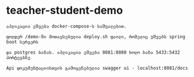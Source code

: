 # teacher-student-demo

    აპლიკაცია ეშვება docker-compose-ს საშუალებით.

    ფოლდერ /demo-ში მოთავსებულია deploy.sh ფაილი, რომელიც უშვებს spring boot სერვერს

    და postgres ბაზას. აპლიკაცია ეშვება 8081:8080 ხოლო ბაზა 5433:5432 პორტევბზე

    Api დოკუმენტაციისთვის გამოყენებულია swagger ui - localhost:8081/docs
